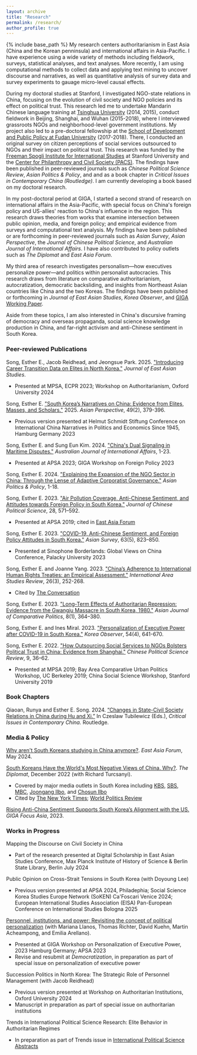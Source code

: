 ```yaml
---
layout: archive
title: "Research"
permalink: /research/
author_profile: true
---
```


{% include base_path %}
My research centers authoritarianism in East Asia (China and the Korean penninsula) and international affairs in Asia-Pacific. I have experience using a wide variety of methods including fieldwork, surveys, statistical analyses, and text analyses. More recently, I am using computational methods to collect data and applying text mining to uncover discourse and narratives, as well as quantitative analysis of survey data and survey experiments to gauage micro-level causal effects.

During my doctoral studies at Stanford, I investigated NGO-state relations in China, focusing on the evolution of civil society and NGO policies and its effect on political trust. This research led me to undertake Mandarin Chinese language training at [Tsinghua University](https://www.tsinghua.edu.cn/en/) (2014, 2015), conduct fieldwork in Beijing, Shanghai, and Wuhan (2015-2018), where I interviewed grassroots NGOs and neighborhood-level government institutions. My project also led to a pre-doctoral fellowship at the [School of Development and Public Policy at Fudan University](https://www.fudan.edu.cn/en/2019/0514/c295a96700/page.psp) (2017-2018). There, I conducted an original survey on citizen perceptions of social services outsourced to NGOs and their impact on political trust. This research was funded by the [Freeman Spogli Institute for International Studies](https://fsi.stanford.edu/) at Stanford University and the [Center for Philanthropy and Civil Society (PACS)](https://pacscenter.stanford.edu/). The findings have been published in peer-reviewed journals such as *Chinese Political Science Review*, *Asian Politics & Policy*, and and as a book chapter in *Critical Issues in Contemporary China (Routledge)*. I am currently developing a book based on my doctoral research.

In my post-doctoral period at GIGA, I started a second strand of research on international affairs in the Asia-Pacific, with special focus on China's foreign policy and US-allies' reaction to China's influence in the region. This research draws theories from works that examine intersection between public opinion, media, and foreign policy; and empirical evidence from surveys and computational text analysis. My findings have been published or are forthcoming in peer-reviewed journals such as *Asian Survey*, *Asian Perspective*, the *Journal of Chinese Political Science*, and *Australian Journal of International Affairs*. I have also contributed to policy outlets such as *The Diplomat* and *East Asia Forum*.

My third area of research investigates personalism—how executives personalize power—and politics within personalist autocracies. This research draws from literature on comparative authoritarianism, autocratization, democratic backsliding, and insights from Northeast Asian countries like China and the two Koreas. The findings have been published or forthcoming in *Journal of East Asian Studies*, *Korea Observer*, and [GIGA Working Paper](https://www.giga-hamburg.de/en/publications/giga-working-papers/personnel-institutions-power-revisiting-concept-of-executive-personalisation).

Aside from these topics, I am also interested in China's discursive framing of democracy and overseas propaganda, social science knowledge production in China, and far-right activism and anti-Chinese sentiment in South Korea.

### Peer-reviewed Publications

Song, Esther E., Jacob Reidhead, and Jeongsue Park. 2025. ["Introducing Career Transition Data on Elites in North Korea."](https://www.cambridge.org/core/journals/journal-of-east-asian-studies/article/introducing-career-transition-data-on-elites-in-north-korea/D381AB27F1C503A7D8C4A9F8243C82A1) *Journal of East Asian Studies*.     
- Presented at MPSA, ECPR 2023; Workshop on Authoritarianism, Oxford University 2024
  
Song, Esther E. ["South Korea’s Narratives on China: Evidence from Elites, Masses, and Scholars."](https://muse.jhu.edu/pub/1/article/960999) 2025. *Asian Perspective*, 49(2), 379-396.     
- Previous version presented at Helmut Schmidt Stiftung Conference on International China Narratives in Politics and Economics Since 1945, Hamburg Germany 2023

Song, Esther E. and Sung Eun Kim. 2024. ["China's Dual Signaling in Maritime Disputes."](https://www.tandfonline.com/doi/full/10.1080/10357718.2024.2394179) *Australian Journal of International Affairs*, 1-23.   
- Presented at APSA 2023; GIGA Workshop on Foreign Policy 2023

Song, Esther E. 2024. ["Explaining the Expansion of the NGO Sector in China: Through the Lense of Adaptive Corporatist Governance."](https://onlinelibrary.wiley.com/doi/10.1111/aspp.12752) *Asian Politics & Policy*, 1-18.      

Song, Esther E. 2023. ["Air Pollution Coverage, Anti-Chinese Sentiment, and Attitudes towards Foreign Policy in South Korea."](https://doi.org/10.1007/s11366-023-09849-z) *Journal of Chinese Political Science*, 28, 571–592.           
- Presented at APSA 2019; cited in [East Asia Forum](https://eastasiaforum.org/2024/05/24/why-arent-south-koreans-studying-in-china-anymore/)
  
Song, Esther E. 2023. ["COVID-19, Anti-Chinese Sentiment, and Foreign Policy Attitudes in South Korea."](https://t.co/ulZlIiRwHZ) *Asian Survey*, 63(5), 823–850.          
- Presented at Sinophone Borderlands: Global Views on China Conference, Palacky University 2023

Song, Esther E. and Joanne Yang. 2023. ["China’s Adherence to International Human Rights Treaties: an Empirical Assessment."](https://journals.sagepub.com/doi/10.1177/22338659231175830) *International Area Studies Review*, 26(3), 252-268.       
- Cited by [The Conversation](https://theconversation.com/how-to-encourage-china-to-become-a-law-abiding-member-of-the-rules-based-international-order-218223)        

Song, Esther E. 2023. ["Long-Term Effects of Authoritarian Repression: Evidence from the Gwangju Massacre in South Korea, 1980."](https://journals.sagepub.com/doi/epub/10.1177/20578911221147994) *Asian Journal of Comparative Politics*, 8(1), 364–380.     

Song, Esther E. and Ines Miral. 2023. ["Personalization of Executive Power after COVID-19 in South Korea."](https://scholar.kyobobook.co.kr/article/detail/4010068022214) *Korea Observer*, 54(4), 641-670.      

Song, Esther E. 2022. ["How Outsourcing Social Services to NGOs Bolsters Political Trust in China: Evidence from Shanghai."](https://link.springer.com/article/10.1007/s41111-021-00207-z) *Chinese Political Science Review*, 9, 36–62.       
- Presented at MPSA 2019; Bay Area Comparative Urban Politics Workshop, UC Berkeley 2019; China Social Science Workshop, Stanford University 2019 

### Book Chapters

Qiaoan, Runya and Esther E. Song. 2024. [“Changes in State-Civil Society Relations in China during Hu and Xi.”](https://www.taylorfrancis.com/chapters/edit/10.4324/9781003227014-4/state-civil-society-relations-china-hu-jintao-xi-jinping-runya-qiaoan-esther-song?context=ubx&refId=457ddd66-47a6-4d74-8d98-0df445118c89) In Czeslaw Tubilewicz (Eds.), *Critical Issues in Contemporary China.* Routledge.

### Media & Policy

[Why aren't South Koreans studying in China anymore?](https://eastasiaforum.org/2024/05/24/why-arent-south-koreans-studying-in-china-anymore/). *East Asia Forum*, May 2024.   

[South Koreans Have the World's Most Negative Views of China. Why?](https://thediplomat.com/2022/12/south-koreans-have-the-worlds-most-negative-views-of-china-why/). *The Diplomat*, December 2022 (with Richard Turcsanyi).
   * Covered by major media outlets in South Korea including [KBS](https://news.kbs.co.kr/news/view.do?ncd=6207159&ref=A), [SBS](https://news.sbs.co.kr/news/endPage.do?news_id=N1007024887&plink=ORI&cooper=NAVER), [MBC](https://imnews.imbc.com/replay/2022/nwtoday/article/6440097_35752.html), [Joongang Ilbo](https://www.joongang.co.kr/article/25129259), and [Chosun Ilbo](https://www.chosun.com/international/international_general/2022/12/28/NSJ6CQ37RNEM3JOVZWWAZDRAAI/?utm_source=naver&utm_medium=referral&utm_campaign=naver-news)
   * Cited by [The New York Times](https://www.nytimes.com/2023/04/10/opinion/south-korea-japan-china-relations.html); [World Politics Review](https://www.worldpoliticsreview.com/china-south-korea-yoon/)     

[Rising Anti-China Sentiment Supports South Korea’s Alignment with the US.](https://www.giga-hamburg.de/en/publications/giga-focus/rising-anti-china-sentiment-supports-south-koreas-alignment-with-the-us) *GIGA Focus Asia*, 2023.

### Works in Progress

Mapping the Discourse on Civil Society in China
- Part of the research presented at Digital Scholarship in East Asian Studies Conference, Max Planck Institute of History of Science & Berlin State Library, Berlin July 2024  

Public Opinion on Cross-Strait Tensions in South Korea (with Doyoung Lee)
- Previous version presented at APSA 2024, Philadephia; Social Science Korea Studies Europe Network (SoKEN) Ca'Foscari Venice 2024; European International Studies Association (EISA) Pan-European Conference on International Studies Bologna 2025

[Personnel, institutions, and power: Revisiting the concept of political personalization](https://www.giga-hamburg.de/en/publications/giga-working-papers/personnel-institutions-power-revisiting-concept-of-executive-personalisation) (with Mariana Llanos, Thomas Richter, David Kuehn, Martin Acheampong, and Emilia Arellano). 
- Presented at GIGA Workshop on Personalization of Executive Power, 2023 Hamburg Germany; APSA 2023
- Revise and resubmit at *Democratization*, in preparation as part of special issue on personalization of executive power
  
Succession Politics in North Korea: The Strategic Role of Personnel Management (with Jacob Reidhead)
- Previous version presented at Workshop on Authoritarian Institutions, Oxford University 2024
- Manuscript in preparation as part of special issue on authoritarian institutions

Trends in International Political Science Research: Elite Behavior in Authoritarian Regimes
- In preparation as part of Trends issue in [International Political Science Abstracts](https://journals.sagepub.com/home/IAB)

